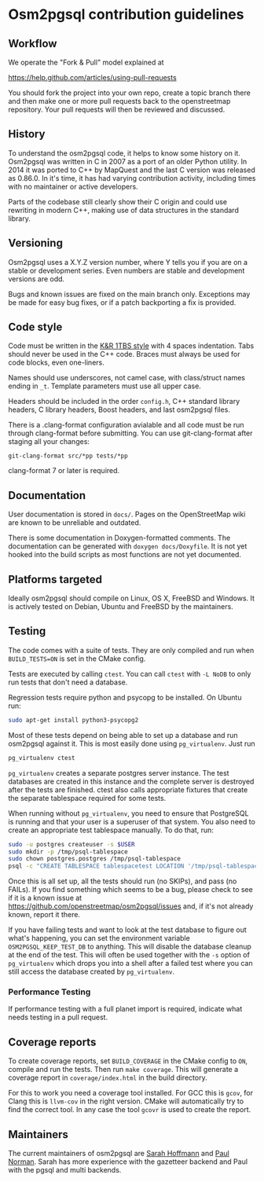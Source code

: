 # Osm2pgsql contribution guidelines

## Workflow

We operate the "Fork & Pull" model explained at

https://help.github.com/articles/using-pull-requests

You should fork the project into your own repo, create a topic branch
there and then make one or more pull requests back to the openstreetmap repository.
Your pull requests will then be reviewed and discussed.

## History

To understand the osm2pgsql code, it helps to know some history on it. Osm2pgsql
was written in C in 2007 as a port of an older Python utility. In 2014 it was
ported to C++ by MapQuest and the last C version was released as 0.86.0. In it's
time, it has had varying contribution activity, including times with no
maintainer or active developers.

Parts of the codebase still clearly show their C origin and could use rewriting
in modern C++, making use of data structures in the standard library.

## Versioning

Osm2pgsql uses a X.Y.Z version number, where Y tells you if you are on a stable
or development series. Even numbers are stable and development versions are odd.

Bugs and known issues are fixed on the main branch only. Exceptions may be made
for easy bug fixes, or if a patch backporting a fix is provided.

## Code style

Code must be written in the
[K&R 1TBS style](https://en.wikipedia.org/wiki/Indent_style#Variant:_1TBS) with
4 spaces indentation. Tabs should never be used in the C++ code. Braces must
always be used for code blocks, even one-liners.

Names should use underscores, not camel case, with class/struct names ending in `_t`.
Template parameters must use all upper case.

Headers should be included in the order `config.h`, C++ standard library headers,
C library headers, Boost headers, and last osm2pgsql files.

There is a .clang-format configuration avialable and all code must be run through
clang-format before submitting. You can use git-clang-format after staging all
your changes:

    git-clang-format src/*pp tests/*pp

clang-format 7 or later is required.

## Documentation

User documentation is stored in `docs/`. Pages on the OpenStreetMap wiki are
known to be unreliable and outdated.

There is some documentation in Doxygen-formatted comments. The documentation can
be generated with `doxygen docs/Doxyfile`. It is not yet hooked into the build
scripts as most functions are not yet documented.

## Platforms targeted

Ideally osm2pgsql should compile on Linux, OS X, FreeBSD and Windows. It is
actively tested on Debian, Ubuntu and FreeBSD by the maintainers.

## Testing

The code comes with a suite of tests. They are only compiled and run when
`BUILD_TESTS=ON` is set in the CMake config.

Tests are executed by calling `ctest`. You can call `ctest` with `-L NoDB` to
only run tests that don't need a database.

Regression tests require python and psycopg to be installed. On Ubuntu run:

```sh
sudo apt-get install python3-psycopg2
```

Most of these tests depend on being able to set up a database and run osm2pgsql
against it. This is most easily done using `pg_virtualenv`. Just run

```sh
pg_virtualenv ctest
```

`pg_virtualenv` creates a separate postgres server instance. The test databases
are created in this instance and the complete server is destroyed after the
tests are finished. ctest also calls appropriate fixtures that create the
separate tablespace required for some tests.

When running without `pg_virtualenv`, you need to ensure that PostgreSQL is
running and that your user is a superuser of that system. You also need to
create an appropriate test tablespace manually. To do that, run:

```sh
sudo -u postgres createuser -s $USER
sudo mkdir -p /tmp/psql-tablespace
sudo chown postgres.postgres /tmp/psql-tablespace
psql -c "CREATE TABLESPACE tablespacetest LOCATION '/tmp/psql-tablespace'" postgres
```

Once this is all set up, all the tests should run (no SKIPs), and pass (no
FAILs). If you find something which seems to be a bug, please check to see if
it is a known issue at https://github.com/openstreetmap/osm2pgsql/issues and,
if it's not already known, report it there.

If you have failing tests and want to look at the test database to figure out
what's happening, you can set the environment variable `OSM2PGSQL_KEEP_TEST_DB`
to anything. This will disable the database cleanup at the end of the test.
This will often be used together with the `-s` option of `pg_virtualenv` which
drops you into a shell after a failed test where you can still access the
database created by `pg_virtualenv`.

### Performance Testing

If performance testing with a full planet import is required, indicate what
needs testing in a pull request.

## Coverage reports

To create coverage reports, set `BUILD_COVERAGE` in the CMake config to `ON`,
compile and run the tests. Then run `make coverage`. This will generate a
coverage report in `coverage/index.html` in the build directory.

For this to work you need a coverage tool installed. For GCC this is `gcov`,
for Clang this is `llvm-cov` in the right version. CMake will automatically
try to find the correct tool. In any case the tool `gcovr` is used to create
the report.

## Maintainers

The current maintainers of osm2pgsql are [Sarah Hoffmann](https://github.com/lonvia/)
and [Paul Norman](https://github.com/pnorman/). Sarah has more experience with
the gazetteer backend and Paul with the pgsql and multi backends.
